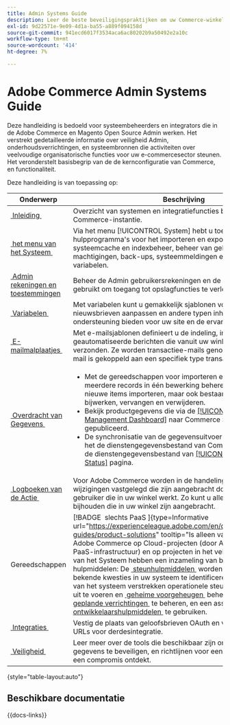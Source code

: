 ```yaml
---
title: Admin Systems Guide
description: Leer de beste beveiligingspraktijken om uw Commerce-winkel te beschermen en machtigingen te beheren. Ook leert u hoe u gegevens importeert en exporteert, integraties en extensies beheert en routinematig onderhoud uitvoert.
exl-id: 9d22571e-9e09-4d1a-ba55-a889f094158d
source-git-commit: 941ecd6017f3534aca6ac80202b9a50492e2a10c
workflow-type: tm+mt
source-wordcount: '414'
ht-degree: 7%

---
```


# Adobe Commerce Admin Systems Guide

Deze handleiding is bedoeld voor systeembeheerders en integrators die in de Adobe Commerce en Magento Open Source Admin werken. Het verstrekt gedetailleerde informatie over veiligheid Admin, onderhoudsverrichtingen, en systeembronnen die activiteiten over veelvoudige organisatorische functies voor uw e-commercesector steunen. Het veronderstelt basisbegrip van de de kernconfiguratie van Commerce, en functionaliteit.

Deze handleiding is van toepassing op:

| Onderwerp | Beschrijving |
| ------- | ----------- |
| [&#x200B; Inleiding &#x200B;](introduction.md) | Overzicht van systemen en integratiefuncties binnen een Commerce-instantie. |
| [&#x200B; het menu van het Systeem &#x200B;](system-menu.md) | Via het menu [!UICONTROL System] hebt u toegang tot hulpprogramma&#39;s voor het importeren en exporteren van gegevens, systeemcache en indexbeheer, beheer van gebruikersaccounts en machtigingen, back-ups, systeemmeldingen en aangepaste variabelen. |
| [&#x200B; Admin rekeningen en toestemmingen &#x200B;](permissions.md) | Beheer de Admin gebruikersrekeningen en de rollen die worden gebruikt om toegang tot opslagfuncties te verlenen. |
| [&#x200B; Variabelen &#x200B;](variables-predefined.md) | Met variabelen kunt u gemakkelijk sjablonen voor e-mail en nieuwsbrieven aanpassen en andere typen inhoud die ondersteuning bieden voor uw site en de ervaring van de klant. |
| [&#x200B; E-mailmalplaatjes &#x200B;](email-templates.md) | Met e-mailsjablonen definieert u de indeling, inhoud en opmaak van geautomatiseerde berichten die vanuit uw winkel worden verzonden. Ze worden transactiee-mails genoemd omdat elke e-mail is gekoppeld aan een specifiek type transactie of gebeurtenis. |
| [&#x200B; Overdracht van Gegevens &#x200B;](data-transfer.md) | <ul><li>Met de gereedschappen voor importeren en exporteren kunt u meerdere records in één bewerking beheren. U kunt niet alleen nieuwe items importeren, maar ook bestaande productsets bijwerken, vervangen en verwijderen.</li><li>Bekijk productgegevens die via de [[!UICONTROL Data Management Dashboard]](data-dashboard.md) naar Commerce SaaS-services zijn gepubliceerd.</li><li>De synchronisatie van de gegevensuitvoer van de monitor aan het de dienstengegevensbestand van Commerce SaaS van de de dienstengegevensbestand van [[!UICONTROL Data Feed Sync Status]](data-feed-sync-status.md) pagina.</li></ul> |
| [&#x200B; Logboeken van de Actie &#x200B;](action-log.md) | Voor Adobe Commerce worden in de handelingenlogboeken alle wijzigingen vastgelegd die zijn aangebracht door een Admin-gebruiker die in uw winkel werkt. Zo kunt u alle wijzigingen bijhouden die in uw winkel zijn aangebracht. |
| Gereedschappen | [!BADGE &#x200B; slechts PaaS &#x200B;]{type=Informative url="https://experienceleague.adobe.com/en/docs/commerce/user-guides/product-solutions" tooltip="Is alleen van toepassing op Adobe Commerce op Cloud-projecten (door Adobe beheerde PaaS-infrastructuur) en op projecten in het veld."} de beheerders van het Systeem hebben een inzameling van beschikbare hulpmiddelen: De [&#x200B; steunhulpmiddelen &#x200B;](support.md) worden ontworpen om bekende kwesties in uw systeem te identificeren. De hulpmiddelen van het systeem verstrekken operationele steun om routine [&#x200B; index &#x200B;](index-management.md) uit te voeren en [&#x200B; geheime voorgeheugen &#x200B;](cache-management.md) beheer, [&#x200B; file het systeem &#x200B;](backups.md), [&#x200B; geplande verrichtingen &#x200B;](data-scheduled-import-export.md) te beheren, en een assorment van [&#x200B; ontwikkelaarshulpmiddelen &#x200B;](developer-tools.md) te gebruiken. |
| [&#x200B; Integraties &#x200B;](integrations.md) | Vestig de plaats van geloofsbrieven OAuth en verstrek omleidings URLs voor derdesintegratie. |
| [&#x200B; Veiligheid &#x200B;](security.md) | Leer meer over de tools die beschikbaar zijn om uw winkel en gegevens te beveiligen, en richtlijnen voor een beveiligingsplan als u een compromis ontdekt. |

{style="table-layout:auto"}

## Beschikbare documentatie

{{docs-links}}
